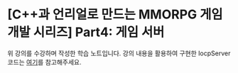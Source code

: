 # [C++과 언리얼로 만드는 MMORPG 게임 개발 시리즈] Part4: 게임 서버
위 강의를 수강하며 작성한 학습 노트입니다. 강의 내용을 활용하여 구현한 IocpServer 코드는 [여기](https://github.com/Wseop/IocpServer)를 참고해주세요.
